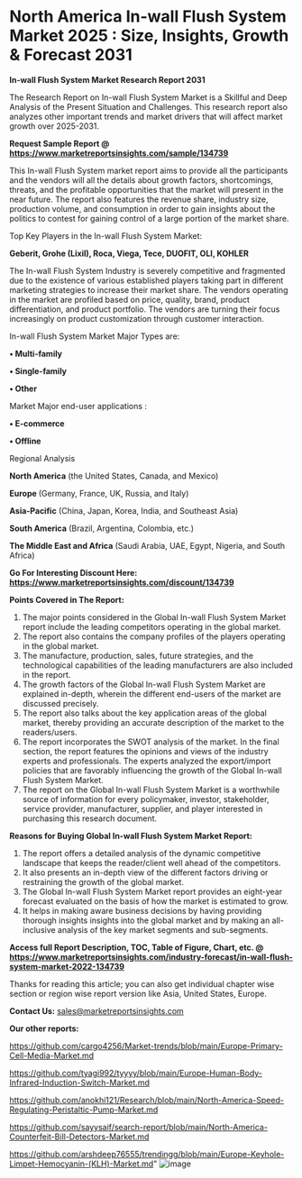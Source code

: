 # North America In-wall Flush System Market 2025 : Size, Insights, Growth & Forecast 2031

<strong>In-wall Flush System Market Research Report 2031</strong>

The Research Report on In-wall Flush System Market is a Skillful and Deep Analysis of the Present Situation and Challenges. This research report also analyzes other important trends and market drivers that will affect market growth over 2025-2031.

<strong>Request Sample Report @ <a href=https://www.marketreportsinsights.com/sample/134739>https://www.marketreportsinsights.com/sample/134739</a></strong>

This In-wall Flush System market report aims to provide all the participants and the vendors will all the details about growth factors, shortcomings, threats, and the profitable opportunities that the market will present in the near future. The report also features the revenue share, industry size, production volume, and consumption in order to gain insights about the politics to contest for gaining control of a large portion of the market share.

Top Key Players in the In-wall Flush System Market:

<strong>Geberit, Grohe (Lixil), Roca, Viega, Tece, DUOFIT, OLI, KOHLER</strong>

The In-wall Flush System Industry is severely competitive and fragmented due to the existence of various established players taking part in different marketing strategies to increase their market share. The vendors operating in the market are profiled based on price, quality, brand, product differentiation, and product portfolio. The vendors are turning their focus increasingly on product customization through customer interaction.

In-wall Flush System Market Major Types are:

<strong>• Multi-family

• Single-family

• Other</strong>

Market Major end-user applications :

<strong>• E-commerce

• Offline</strong>

Regional Analysis

</u><strong><b>North America</b></strong> (the United States, Canada, and Mexico)

<strong><b>Europe </b></strong>(Germany, France, UK, Russia, and Italy)

<strong><b>Asia-Pacific</b></strong> (China, Japan, Korea, India, and Southeast Asia)

<strong><b>South America</b></strong> (Brazil, Argentina, Colombia, etc.)

<strong><b>The Middle East and Africa</b></strong> (Saudi Arabia, UAE, Egypt, Nigeria, and South Africa)

<strong>Go For Interesting Discount Here: <a href=https://www.marketreportsinsights.com/discount/134739>https://www.marketreportsinsights.com/discount/134739</a></strong>

<strong>Points Covered in The Report:</strong>
<ol>
  <li>The major points considered in the Global In-wall Flush System Market report include the leading competitors operating in the global market.</li>
  <li>The report also contains the company profiles of the players operating in the global market.</li>
  <li>The manufacture, production, sales, future strategies, and the technological capabilities of the leading manufacturers are also included in the report.</li>
  <li>The growth factors of the Global In-wall Flush System Market are explained in-depth, wherein the different end-users of the market are discussed precisely.</li>
  <li>The report also talks about the key application areas of the global market, thereby providing an accurate description of the market to the readers/users.</li>
  <li>The report incorporates the SWOT analysis of the market. In the final section, the report features the opinions and views of the industry experts and professionals. The experts analyzed the export/import policies that are favorably influencing the growth of the Global In-wall Flush System Market.</li>
  <li>The report on the Global In-wall Flush System Market is a worthwhile source of information for every policymaker, investor, stakeholder, service provider, manufacturer, supplier, and player interested in purchasing this research document.</li>
</ol>
<strong>Reasons for Buying Global In-wall Flush System Market Report:</strong>

<ol>
  <li>The report offers a detailed analysis of the dynamic competitive landscape that keeps the reader/client well ahead of the competitors.</li>
  <li>It also presents an in-depth view of the different factors driving or restraining the growth of the global market.</li>
  <li>The Global In-wall Flush System Market report provides an eight-year forecast evaluated on the basis of how the market is estimated to grow.</li>
  <li>It helps in making aware business decisions by having providing thorough insights insights into the global market and by making an all-inclusive analysis of the key market segments and sub-segments.</li>
</ol>
<strong>Access full Report Description, TOC, Table of Figure, Chart, etc. @ <a href=https://www.marketreportsinsights.com/industry-forecast/in-wall-flush-system-market-2022-134739>https://www.marketreportsinsights.com/industry-forecast/in-wall-flush-system-market-2022-134739</a></strong>


Thanks for reading this article; you can also get individual chapter wise section or region wise report version like Asia, United States, Europe.

<strong>Contact Us:</strong>
sales@marketreportsinsights.com

<strong>Our other reports:</strong>

<a href=https://github.com/cargo4256/Market-trends/blob/main/Europe-Primary-Cell-Media-Market.md>https://github.com/cargo4256/Market-trends/blob/main/Europe-Primary-Cell-Media-Market.md</a>

<a href=https://github.com/tyagi992/tyyyy/blob/main/Europe-Human-Body-Infrared-Induction-Switch-Market.md>https://github.com/tyagi992/tyyyy/blob/main/Europe-Human-Body-Infrared-Induction-Switch-Market.md</a>

<a href=https://github.com/anokhi121/Research/blob/main/North-America-Speed-Regulating-Peristaltic-Pump-Market.md>https://github.com/anokhi121/Research/blob/main/North-America-Speed-Regulating-Peristaltic-Pump-Market.md</a>

<a href=https://github.com/sayysaif/search-report/blob/main/North-America-Counterfeit-Bill-Detectors-Market.md>https://github.com/sayysaif/search-report/blob/main/North-America-Counterfeit-Bill-Detectors-Market.md</a>

<a href=https://github.com/arshdeep76555/trendingg/blob/main/Europe-Keyhole-Limpet-Hemocyanin-(KLH)-Market.md>https://github.com/arshdeep76555/trendingg/blob/main/Europe-Keyhole-Limpet-Hemocyanin-(KLH)-Market.md</a>"
![image](https://github.com/user-attachments/assets/a108bcce-5074-40ca-b3cb-96ce59cdcf96)

